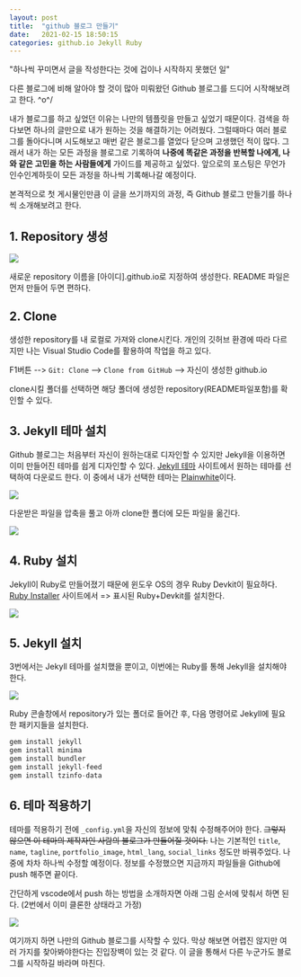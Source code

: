 ```yaml
---
layout: post
title:  "github 블로그 만들기"
date:   2021-02-15 18:50:15
categories: github.io Jekyll Ruby
---
```

"하나씩 꾸미면서 글을 작성한다는 것에 겁이나 시작하지 못했던 일"

다른 블로그에 비해 알아야 할 것이 많아 미뤄왔던 Github 블로그를 드디어 시작해보려고 한다. \^o^/

내가 블로그를 하고 싶었던 이유는 나만의 템플릿을 만들고 싶었기 때문이다. 검색을 하다보면 하나의 글만으로 내가 원하는 것을 해결하기는 어려웠다. 그럴때마다 여러 블로그를 돌아다니며 시도해보고 매번 같은 블로그를 열었다 닫으며 고생했던 적이 많다. 그래서 내가 하는 모든 과정을 블로그로 기록하여 **나중에 똑같은 과정을 반복할 나에게, 나와 같은 고민을 하는 사람들에게** 가이드를 제공하고 싶었다. 앞으로의 포스팅은 무언가 인수인계하듯이 모든 과정을 하나씩 기록해나갈 예정이다.

본격적으로 첫 게시물인만큼 이 글을 쓰기까지의 과정, 즉 Github 블로그 만들기를 하나씩 소개해보려고 한다.


## 1. Repository 생성

<img src="../assets/post_pics/Create_a_new_repository.PNG">

새로운 repository 이름을 [아이디].github.io로 지정하여 생성한다. README 파일은 먼저 만들어 두면 편하다.

## 2. Clone

생성한 repository를 내 로컬로 가져와 clone시킨다. 개인의 깃허브 환경에 따라 다르지만 나는 Visual Studio Code를 활용하여 작업을 하고 있다.

F1버튼 --> `Git: Clone` --> `Clone from GitHub` --> 자신이 생성한 github.io 

clone시킬 폴더를 선택하면 해당 폴더에 생성한 repository(README파일포함)를 확인할 수 있다.

## 3. Jekyll 테마 설치

Github 블로그는 처음부터 자신이 원하는대로 디자인할 수 있지만 Jekyll을 이용하면 이미 만들어진 테마를 쉽게 디자인할 수 있다. [Jekyll 테마](http://jekyllthemes.org/) 사이트에서 원하는 테마를 선택하여 다운로드 한다. 이 중에서 내가 선택한 테마는 [Plainwhite](http://jekyllthemes.org/themes/PlainWhite-Jekyll/)이다. 

<img src="../assets/post_pics/jekyll_themes_plainwhite.PNG">

다운받은 파일을 압축을 풀고 아까 clone한 폴더에 모든 파일을 옮긴다.

<img src="../assets/post_pics/clone_folder.PNG">

## 4. Ruby 설치

Jekyll이 Ruby로 만들어졌기 때문에 윈도우 OS의 경우 Ruby Devkit이 필요하다. [Ruby Installer](https://rubyinstaller.org/downloads/) 사이트에서 => 표시된 Ruby+Devkit를 설치한다.

<img src="../assets/post_pics/ruby_installer.PNG">

## 5. Jekyll 설치

3번에서는 Jekyll 테마를 설치했을 뿐이고, 이번에는 Ruby를 통해 Jekyll을 설치해야 한다.

<img src="../assets/post_pics/command_ruby.png">

Ruby 콘솔창에서 repository가 있는 폴더로 들어간 후, 다음 명령어로 Jekyll에 필요한 패키지들을 설치한다.

```python
gem install jekyll
gem install minima
gem install bundler
gem install jekyll-feed
gem install tzinfo-data
```

## 6. 테마 적용하기

테마를 적용하기 전에 `_config.yml`을 자신의 정보에 맞춰 수정해주어야 한다. ~~그렇지 않으면 이 테마의 제작자인 사람의 블로그가 만들어질 것이다.~~ 나는 기본적인 `title`, `name`, `tagline`, `portfolio_image`, `html_lang`, `social_links` 정도만 바꿔주었다. 나중에 차차 하나씩 수정할 예정이다. 정보를 수정했으면 지금까지 파일들을 Github에 push 해주면 끝이다.

간단하게 vscode에서 push 하는 방법을 소개하자면 아래 그림 순서에 맞춰서 하면 된다. (2번에서 이미 클론한 상태라고 가정)

<img src="../assets/post_pics/vscode_git_push.png">

여기까지 하면 나만의 Github 블로그를 시작할 수 있다. 막상 해보면 어렵진 않지만 여러 가지를 찾아봐야한다는 진입장벽이 있는 것 같다. 이 글을 통해서 다른 누군가도 블로그를 시작하길 바라며 마친다.








